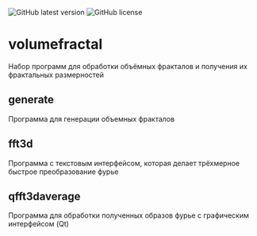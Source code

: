 ![GitHub latest version](https://img.shields.io/github/v/tag/tre3k/volumefractal)
![GitHub license](https://img.shields.io/github/license/tre3k/volumefractal)

# volumefractal
Набор программ для обработки объёмных фракталов и получения их фрактальных размерностей

## generate
  Программа для генерации объемных фракталов

## fft3d
  Программа с текстовым интерфейсом, которая делает трёхмерное быстрое преобразование фурье

## qfft3daverage
  Программа для обработки полученных образов фурье с графическим интерфейсом (Qt)
